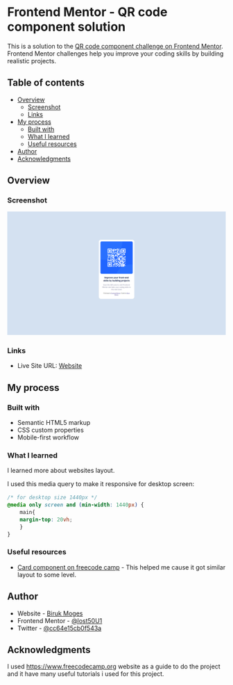 # Frontend Mentor - QR code component solution

This is a solution to the [QR code component challenge on Frontend Mentor](https://www.frontendmentor.io/challenges/qr-code-component-iux_sIO_H). Frontend Mentor challenges help you improve your coding skills by building realistic projects. 

## Table of contents

- [Overview](#overview)
  - [Screenshot](#screenshot)
  - [Links](#links)
- [My process](#my-process)
  - [Built with](#built-with)
  - [What I learned](#what-i-learned)
  - [Useful resources](#useful-resources)
- [Author](#author)
- [Acknowledgments](#acknowledgments)


## Overview

### Screenshot

![](screenshot.png)

### Links

- Live Site URL: [Website](https://lost50u1.github.io/qrcodecomponent/)

## My process

### Built with

- Semantic HTML5 markup
- CSS custom properties
- Mobile-first workflow

### What I learned

I learned more about websites layout.

I used this media query to make it responsive for desktop screen:

```css
/* for desktop size 1440px */
@media only screen and (min-width: 1440px) {
    main{
    margin-top: 20vh;
    }
}   
```

### Useful resources

- [Card component on freecode camp](https://www.freecodecamp.org/news/learn-css-basics-by-building-a-card-component/) - This helped me cause it got similar layout to some level.



## Author

- Website - [Biruk Moges](https://lost50u1.github.io/qrcodecomponent/)
- Frontend Mentor - [@lost50U1](https://www.frontendmentor.io/profile/lost50U1)
- Twitter - [@cc64e15cb0f543a](https://www.twitter.com/@cc64e15cb0f543a)


## Acknowledgments

I used https://www.freecodecamp.org website as a guide to do the project and it have many useful tutorials i used for this project.


